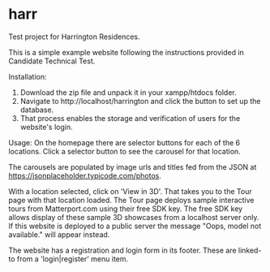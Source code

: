 # harr
Test project for Harrington Residences.

This is a simple example website following the instructions provided in Candidate Technical Test.

Installation:
1. Download the zip file and unpack it in your xampp/htdocs folder. 
2. Navigate to http://localhost/harrington and click the button to set up the database.
3. That process enables the storage and verification of users for the website's login.

Usage:
On the homepage there are selector buttons for each of the 6 locations. Click a selector button to see the carousel for that location.

The carousels are populated by image urls and titles fed from the JSON at https://jsonplaceholder.typicode.com/photos.

With a location selected, click on 'View in 3D'. That takes you to the Tour page with that location loaded. The Tour page deploys sample interactive tours from Matterport.com using their free SDK key. The free SDK key allows display of these sample 3D showcases from a localhost server only. If this website is deployed to a public server the message "Oops, model not available." will appear instead.

The website has a registration and login form in its footer. These are linked-to from a 'login|register' menu item.
